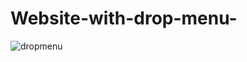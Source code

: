 # Website-with-drop-menu-

![dropmenu](https://user-images.githubusercontent.com/65081691/116448256-46d18e80-a82f-11eb-9bb9-66e09bf54f0e.gif)

